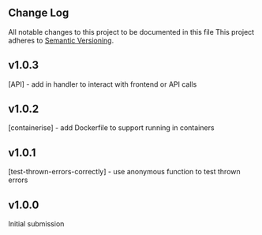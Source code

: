 ## Change Log
All notable changes to this project to be documented in this file
This project adheres to [Semantic Versioning](http://semver.org/).

## v1.0.3
[API] - add in handler to interact with frontend or API calls

## v1.0.2
[containerise] - add Dockerfile to support running in containers

## v1.0.1
[test-thrown-errors-correctly] - use anonymous function to test thrown errors

## v1.0.0
Initial submission